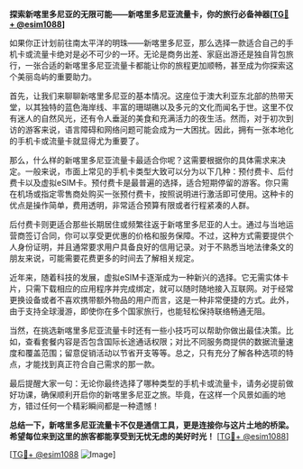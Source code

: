 **探索新喀里多尼亚的无限可能——新喀里多尼亚流量卡，你的旅行必备神器[[TG💪+ @esim1088](https://t.me/s/esim1088)]**

如果你正计划前往南太平洋的明珠——新喀里多尼亚，那么选择一款适合自己的手机卡或流量卡绝对是必不可少的一环。无论是商务出差、家庭出游还是独自背包旅行，一张合适的新喀里多尼亚流量卡都能让你的旅程更加顺畅，甚至成为你探索这个美丽岛屿的重要助力。

首先，让我们来聊聊新喀里多尼亚的基本情况。这座位于澳大利亚东北部的热带天堂，以其独特的蓝色海岸线、丰富的珊瑚礁以及多元的文化而闻名于世。这里不仅有迷人的自然风光，还有令人垂涎的美食和充满活力的夜生活。然而，对于初次到访的游客来说，语言障碍和网络问题可能会成为一大困扰。因此，拥有一张本地化的手机卡或流量卡就显得尤为重要了。

那么，什么样的新喀里多尼亚流量卡最适合你呢？这需要根据你的具体需求来决定。一般来说，市面上常见的手机卡类型大致可以分为以下几种：预付费卡、后付费卡以及虚拟eSIM卡。预付费卡是最普遍的选择，适合短期停留的游客。你只需在机场或指定零售商处购买一张预付费卡，按照说明进行激活即可使用。这种卡的优点是操作简单，费用透明，非常适合预算有限或者行程紧凑的人群。

后付费卡则更适合那些长期居住或频繁往返于新喀里多尼亚的人士。通过与当地运营商签订合同，你可以享受更优惠的价格和服务保障。不过，这种方式需要提供个人身份证明，并且通常要求用户具备良好的信用记录。对于不熟悉当地法律条文的朋友来说，可能需要花费更多的时间去了解相关规定。

近年来，随着科技的发展，虚拟eSIM卡逐渐成为一种新兴的选择。它无需实体卡片，只需下载相应的应用程序并完成绑定，就可以随时随地接入互联网。对于经常更换设备或者不喜欢携带额外物品的用户而言，这是一种非常便捷的方式。此外，由于支持全球漫游，即使你在多个国家旅行，也能轻松保持联络畅通无阻。

当然，在挑选新喀里多尼亚流量卡时还有一些小技巧可以帮助你做出最佳决策。比如，查看套餐内容是否包含国际长途通话权限；对比不同服务商提供的数据流量速度和覆盖范围；留意促销活动以节省开支等等。总之，只有充分了解各种选项的特点，才能找到真正符合自己需求的那一款。

最后提醒大家一句：无论你最终选择了哪种类型的手机卡或流量卡，请务必提前做好功课，确保顺利开启你的新喀里多尼亚之旅。毕竟，在这样一个风景如画的地方，错过任何一个精彩瞬间都是一种遗憾！

**总结一下，新喀里多尼亚流量卡不仅是通信工具，更是连接你与这片土地的桥梁。希望每位来到这里的旅客都能享受到无忧无虑的美好时光！** [[TG💪+ @esim1088](https://t.me/s/esim1088)]

[[TG💪+ @esim1088](https://t.me/s/esim1088) ![Image](https://i.postimg.cc/4NQfJmqS/Snipaste-2025-05-13-00-14-12.png)]